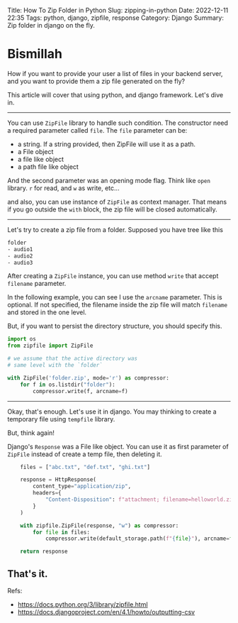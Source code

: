 Title: How To Zip Folder in Python
Slug: zipping-in-python
Date: 2022-12-11 22:35
Tags: python, django, zipfile, response
Category: Django
Summary: Zip folder in django on the fly.

# Bismillah

How if you want to provide your user a list of files in your backend server, and you want to provide them a zip file generated on the fly?

This article will cover that using python, and django framework. Let's dive in.

---

You can use `ZipFile` library to handle such condition. The constructor need a required parameter called `file`. The `file` parameter can be:
- a string. If a string provided, then ZipFile will use it as a path.
- a File object
- a file like object
- a path file like object

And the second parameter was an opening mode flag. Think like `open` library. `r` for read, and `w` as write, etc...

and also, you can use instance of `ZipFile` as context manager. That means if you go outside the `with` block, the zip file will be closed automatically.

---
Let's try to create a zip file from a folder. Supposed you have tree like this

```bash
folder
- audio1
- audio2
- audio3
```

After creating a `ZipFile` instance, you can use method `write` that accept `filename` parameter. 

In the following example, you can see I use the `arcname` parameter. This is optional. If not specified, the filename inside the zip file will match `filename` and stored in the one level.

But, if you want to persist the directory structure, you should specify this.


```python
import os
from zipfile import ZipFile

# we assume that the active directory was 
# same level with the `folder`

with ZipFile('folder.zip', mode='r') as compressor:
    for f in os.listdir("folder"):
        compressor.write(f, arcname=f)

```
---
Okay, that's enough. Let's use it in django. You may thinking to create a temporary file using `tempfile` library.

But, think again!

Django's `Response` was a File like object. You can use it as first parameter of `ZipFile` instead of create a temp file, then deleting it.

```python
    files = ["abc.txt", "def.txt", "ghi.txt"]

    response = HttpResponse(
        content_type="application/zip",
        headers={
            "Content-Disposition": f"attachment; filename=helloworld.zip"
        }
    )

    with zipfile.ZipFile(response, "w") as compressor:
        for file in files:
            compressor.write(default_storage.path(f"{file}"), arcname=file)

    return response
```
That's it. 
---

Refs:
- https://docs.python.org/3/library/zipfile.html
- https://docs.djangoproject.com/en/4.1/howto/outputting-csv
